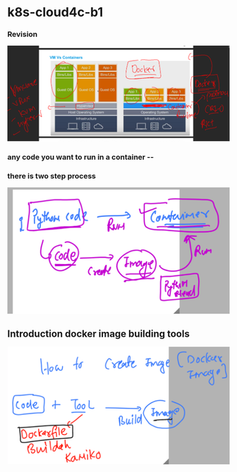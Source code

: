 # k8s-cloud4c-b1

### Revision 

<img src="rev.png">

### any code you want to run in a container -- 
### there is two step process

<img src="two.png">

## Introduction docker image building tools 

<img src="tools.png">

